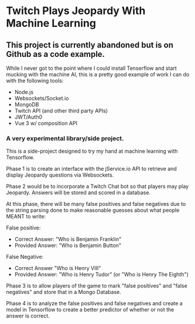 # Twitch Plays Jeopardy With Machine Learning

## This project is currently abandoned but is on Github as a code example.

While I never got to the point where I could install Tenserflow and start mucking with the machine AI, this is a pretty good example of work I can do with the following tools:

* Node.js
* Websockets/Socket.io
* MongoDB
* Twitch API (and other third party APIs)
* JWT/Auth0
* Vue 3 w/ composition API



### A very experimental library/side project. 



This is a side-project designed to try my hand at machine learning with Tensorflow. 

Phase 1 is to create an interface with the jService.io API to retrieve and display Jeopardy questions via Websockets. 

Phase 2 would be to incorporate a Twitch Chat bot so that players may play Jeopardy.  Answers will be stored and scored in a database. 

At this phase, there will be many false positives and false negatives due to the string parsing done to make reasonable guesses about what people MEANT to write:

False positive: 
* Correct Answer: "Who is Benjamin Franklin"
* Provided Answer: "Who is Benjamin Button" 

False Negative:
* Correct Answer "Who is Henry VIII"
* Provided Answer: "Who is Henry Tudor" (or "Who is Henry The Eighth")

Phase 3 is to allow players of the game to mark "false positives" and "false negatives" and store that in a Mongo Database.  

Phase 4 is to analyze the false positives and false negatives and create a model in Tensorflow to create a better predictor of whether or not the answer is correct. 
